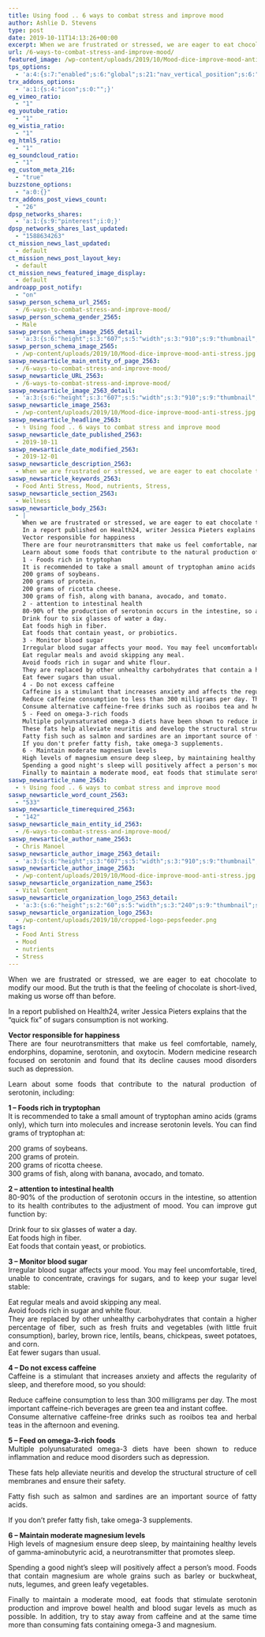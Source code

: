 ```yaml
---
title: Using food .. 6 ways to combat stress and improve mood
author: Ashlie D. Stevens
type: post
date: 2019-10-11T14:13:26+00:00
excerpt: When we are frustrated or stressed, we are eager to eat chocolate to modify our mood. But the truth is that the feeling of chocolate is short-lived, making us worse off than before.
url: /6-ways-to-combat-stress-and-improve-mood/
featured_image: /wp-content/uploads/2019/10/Mood-dice-improve-mood-anti-stress.jpg
tps_options:
  - 'a:4:{s:7:"enabled";s:6:"global";s:21:"nav_vertical_position";s:6:"global";s:23:"nav_hide_on_first_slide";b:0;s:23:"slide_loading_mechanism";s:6:"global";}'
trx_addons_options:
  - 'a:1:{s:4:"icon";s:0:"";}'
eg_vimeo_ratio:
  - "1"
eg_youtube_ratio:
  - "1"
eg_wistia_ratio:
  - "1"
eg_html5_ratio:
  - "1"
eg_soundcloud_ratio:
  - "1"
eg_custom_meta_216:
  - "true"
buzzstone_options:
  - "a:0:{}"
trx_addons_post_views_count:
  - "26"
dpsp_networks_shares:
  - 'a:1:{s:9:"pinterest";i:0;}'
dpsp_networks_shares_last_updated:
  - "1588634263"
ct_mission_news_last_updated:
  - default
ct_mission_news_post_layout_key:
  - default
ct_mission_news_featured_image_display:
  - default
androapp_post_notify:
  - "on"
saswp_person_schema_url_2565:
  - /6-ways-to-combat-stress-and-improve-mood/
saswp_person_schema_gender_2565:
  - Male
saswp_person_schema_image_2565_detail:
  - 'a:3:{s:6:"height";s:3:"607";s:5:"width";s:3:"910";s:9:"thumbnail";s:93:"/wp-content/uploads/2019/10/Mood-dice-improve-mood-anti-stress.jpg";}'
saswp_person_schema_image_2565:
  - /wp-content/uploads/2019/10/Mood-dice-improve-mood-anti-stress.jpg
saswp_newsarticle_main_entity_of_page_2563:
  - /6-ways-to-combat-stress-and-improve-mood/
saswp_newsarticle_URL_2563:
  - /6-ways-to-combat-stress-and-improve-mood/
saswp_newsarticle_image_2563_detail:
  - 'a:3:{s:6:"height";s:3:"607";s:5:"width";s:3:"910";s:9:"thumbnail";s:93:"/wp-content/uploads/2019/10/Mood-dice-improve-mood-anti-stress.jpg";}'
saswp_newsarticle_image_2563:
  - /wp-content/uploads/2019/10/Mood-dice-improve-mood-anti-stress.jpg
saswp_newsarticle_headline_2563:
  - ⚕️ Using food .. 6 ways to combat stress and improve mood
saswp_newsarticle_date_published_2563:
  - 2019-10-11
saswp_newsarticle_date_modified_2563:
  - 2019-12-01
saswp_newsarticle_description_2563:
  - When we are frustrated or stressed, we are eager to eat chocolate to modify our mood. But the truth is that the feeling of chocolate is short-lived, making us worse off than before.
saswp_newsarticle_keywords_2563:
  - Food Anti Stress, Mood, nutrients, Stress,
saswp_newsarticle_section_2563:
  - Wellness
saswp_newsarticle_body_2563:
  - |
    When we are frustrated or stressed, we are eager to eat chocolate to modify our mood. But the truth is that the feeling of chocolate is short-lived, making us worse off than before.
    In a report published on Health24, writer Jessica Pieters explains that the “quick fix” of sugars consumption is not working.
    Vector responsible for happiness
    There are four neurotransmitters that make us feel comfortable, namely, endorphins, dopamine, serotonin, and oxytocin. Modern medicine research focused on serotonin and found that its decline causes mood disorders such as depression.
    Learn about some foods that contribute to the natural production of serotonin, including:
    1 - Foods rich in tryptophan
    It is recommended to take a small amount of tryptophan amino acids (grams only), which turn into molecules and increase serotonin levels. You can find grams of tryptophan at:
    200 grams of soybeans.
    200 grams of protein.
    200 grams of ricotta cheese.
    300 grams of fish, along with banana, avocado, and tomato.
    2 - attention to intestinal health
    80-90% of the production of serotonin occurs in the intestine, so attention to its health contributes to the adjustment of mood. You can improve gut function by:
    Drink four to six glasses of water a day.
    Eat foods high in fiber.
    Eat foods that contain yeast, or probiotics.
    3 - Monitor blood sugar
    Irregular blood sugar affects your mood. You may feel uncomfortable, tired, unable to concentrate, cravings for sugars, and to keep your sugar level stable:
    Eat regular meals and avoid skipping any meal.
    Avoid foods rich in sugar and white flour.
    They are replaced by other unhealthy carbohydrates that contain a higher percentage of fiber, such as fresh fruits and vegetables (with little fruit consumption), barley, brown rice, lentils, beans, chickpeas, sweet potatoes, and corn.
    Eat fewer sugars than usual.
    4 - Do not excess caffeine
    Caffeine is a stimulant that increases anxiety and affects the regularity of sleep, and therefore mood, so you should:
    Reduce caffeine consumption to less than 300 milligrams per day. The most important caffeine-rich beverages are green tea and instant coffee.
    Consume alternative caffeine-free drinks such as rooibos tea and herbal teas in the afternoon and evening.
    5 - Feed on omega-3-rich foods
    Multiple polyunsaturated omega-3 diets have been shown to reduce inflammation and reduce mood disorders such as depression.
    These fats help alleviate neuritis and develop the structural structure of cell membranes and ensure their safety.
    Fatty fish such as salmon and sardines are an important source of fatty acids.
    If you don't prefer fatty fish, take omega-3 supplements.
    6 - Maintain moderate magnesium levels
    High levels of magnesium ensure deep sleep, by maintaining healthy levels of gamma-aminobutyric acid, a neurotransmitter that promotes sleep.
    Spending a good night's sleep will positively affect a person's mood. Foods that contain magnesium are whole grains such as barley or buckwheat, nuts, legumes, and green leafy vegetables.
    Finally to maintain a moderate mood, eat foods that stimulate serotonin production and improve bowel health and blood sugar levels as much as possible. In addition, try to stay away from caffeine and at the same time more than consuming fats containing omega-3 and magnesium.
saswp_newsarticle_name_2563:
  - ⚕️ Using food .. 6 ways to combat stress and improve mood
saswp_newsarticle_word_count_2563:
  - "533"
saswp_newsarticle_timerequired_2563:
  - "142"
saswp_newsarticle_main_entity_id_2563:
  - /6-ways-to-combat-stress-and-improve-mood/
saswp_newsarticle_author_name_2563:
  - Chris Manoel
saswp_newsarticle_author_image_2563_detail:
  - 'a:3:{s:6:"height";s:3:"607";s:5:"width";s:3:"910";s:9:"thumbnail";s:93:"/wp-content/uploads/2019/10/Mood-dice-improve-mood-anti-stress.jpg";}'
saswp_newsarticle_author_image_2563:
  - /wp-content/uploads/2019/10/Mood-dice-improve-mood-anti-stress.jpg
saswp_newsarticle_organization_name_2563:
  - Vital Content
saswp_newsarticle_organization_logo_2563_detail:
  - 'a:3:{s:6:"height";s:2:"60";s:5:"width";s:3:"240";s:9:"thumbnail";s:82:"/wp-content/uploads/2019/10/cropped-logo-pepsfeeder.png";}'
saswp_newsarticle_organization_logo_2563:
  - /wp-content/uploads/2019/10/cropped-logo-pepsfeeder.png
tags:
  - Food Anti Stress
  - Mood
  - nutrients
  - Stress
---
```


<p style="text-align: justify;">
  When we are frustrated or stressed, we are eager to eat chocolate to modify our mood. But the truth is that the feeling of chocolate is short-lived, making us worse off than before.
</p>

In a report published on Health24, writer Jessica Pieters explains that the “quick fix” of sugars consumption is not working.

<p style="text-align: justify;">
  <strong>Vector responsible for happiness</strong><br /> There are four neurotransmitters that make us feel comfortable, namely, endorphins, dopamine, serotonin, and oxytocin. Modern medicine research focused on serotonin and found that its decline causes mood disorders such as depression.
</p>

<p style="text-align: justify;">
  Learn about some foods that contribute to the natural production of serotonin, including:
</p>

<p style="text-align: justify;">
  <strong>1 &#8211; Foods rich in tryptophan</strong><br /> It is recommended to take a small amount of tryptophan amino acids (grams only), which turn into molecules and increase serotonin levels. You can find grams of tryptophan at:
</p>

<p style="text-align: justify;">
  200 grams of soybeans.<br /> 200 grams of protein.<br /> 200 grams of ricotta cheese.<br /> 300 grams of fish, along with banana, avocado, and tomato.
</p>

<p style="text-align: justify;">
  <strong>2 &#8211; attention to intestinal health</strong><br /> 80-90% of the production of serotonin occurs in the intestine, so attention to its health contributes to the adjustment of mood. You can improve gut function by:
</p>

<p style="text-align: justify;">
  Drink four to six glasses of water a day.<br /> Eat foods high in fiber.<br /> Eat foods that contain yeast, or probiotics.
</p>

<p style="text-align: justify;">
  <strong>3 &#8211; Monitor blood sugar</strong><br /> Irregular blood sugar affects your mood. You may feel uncomfortable, tired, unable to concentrate, cravings for sugars, and to keep your sugar level stable:
</p>

<p style="text-align: justify;">
  Eat regular meals and avoid skipping any meal.<br /> Avoid foods rich in sugar and white flour.<br /> They are replaced by other unhealthy carbohydrates that contain a higher percentage of fiber, such as fresh fruits and vegetables (with little fruit consumption), barley, brown rice, lentils, beans, chickpeas, sweet potatoes, and corn.<br /> Eat fewer sugars than usual.
</p>

<p style="text-align: justify;">
  <strong>4 &#8211; Do not excess caffeine</strong><br /> Caffeine is a stimulant that increases anxiety and affects the regularity of sleep, and therefore mood, so you should:
</p>

<p style="text-align: justify;">
  Reduce caffeine consumption to less than 300 milligrams per day. The most important caffeine-rich beverages are green tea and instant coffee.<br /> Consume alternative caffeine-free drinks such as rooibos tea and herbal teas in the afternoon and evening.
</p>

<p style="text-align: justify;">
  <strong>5 &#8211; Feed on omega-3-rich foods</strong><br /> Multiple polyunsaturated omega-3 diets have been shown to reduce inflammation and reduce mood disorders such as depression.
</p>

<p style="text-align: justify;">
  These fats help alleviate neuritis and develop the structural structure of cell membranes and ensure their safety.
</p>

<p style="text-align: justify;">
  Fatty fish such as salmon and sardines are an important source of fatty acids.
</p>

<p style="text-align: justify;">
  If you don&#8217;t prefer fatty fish, take omega-3 supplements.
</p>

<p style="text-align: justify;">
  <strong>6 &#8211; Maintain moderate magnesium levels</strong><br /> High levels of magnesium ensure deep sleep, by maintaining healthy levels of gamma-aminobutyric acid, a neurotransmitter that promotes sleep.
</p>

<p style="text-align: justify;">
  Spending a good night&#8217;s sleep will positively affect a person&#8217;s mood. Foods that contain magnesium are whole grains such as barley or buckwheat, nuts, legumes, and green leafy vegetables.
</p>

<p style="text-align: justify;">
  Finally to maintain a moderate mood, eat foods that stimulate serotonin production and improve bowel health and blood sugar levels as much as possible. In addition, try to stay away from caffeine and at the same time more than consuming fats containing omega-3 and magnesium.<ins class="adsbygoogle" style="display: block; text-align: center;" data-ad-layout="in-article" data-ad-format="fluid" data-ad-client="ca-pub-6974233120371446" data-ad-slot="7074284510"></ins>
</p>
